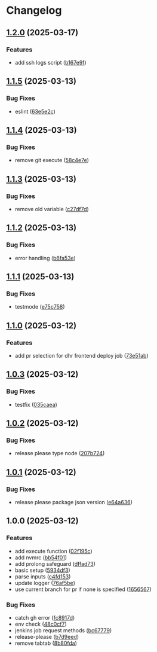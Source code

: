 # Changelog

## [1.2.0](https://github.com/olebergen/tapir/compare/v1.1.5...v1.2.0) (2025-03-17)


### Features

* add ssh logs script ([b167e9f](https://github.com/olebergen/tapir/commit/b167e9f671c99720c0b6a13362f014cc631ba38a))

## [1.1.5](https://github.com/olebergen/tapir/compare/v1.1.4...v1.1.5) (2025-03-13)


### Bug Fixes

* eslint ([63e5e2c](https://github.com/olebergen/tapir/commit/63e5e2c2fea96513c2da6b87cb417a444f645638))

## [1.1.4](https://github.com/olebergen/tapir/compare/v1.1.3...v1.1.4) (2025-03-13)


### Bug Fixes

* remove git execute ([58c4e7e](https://github.com/olebergen/tapir/commit/58c4e7e5a2626e22eb5843b6bc30bb8f012db2ef))

## [1.1.3](https://github.com/olebergen/tapir/compare/v1.1.2...v1.1.3) (2025-03-13)


### Bug Fixes

* remove old variable ([c27df7d](https://github.com/olebergen/tapir/commit/c27df7da17d13af736ea487d2b232ad0740f216f))

## [1.1.2](https://github.com/olebergen/tapir/compare/v1.1.1...v1.1.2) (2025-03-13)


### Bug Fixes

* error handling ([b6fa53e](https://github.com/olebergen/tapir/commit/b6fa53e8654f89b6ef04028200cf1bc3cad37b2b))

## [1.1.1](https://github.com/olebergen/tapir/compare/v1.1.0...v1.1.1) (2025-03-13)


### Bug Fixes

* testmode ([e75c758](https://github.com/olebergen/tapir/commit/e75c7581fdf01223b6e6fa175bf7fc4a629abcb5))

## [1.1.0](https://github.com/olebergen/tapir/compare/v1.0.3...v1.1.0) (2025-03-12)


### Features

* add pr selection for dhr frontend deploy job ([73e51ab](https://github.com/olebergen/tapir/commit/73e51abe3821eefe3e4eaea3169f501bd3d69cf5))

## [1.0.3](https://github.com/olebergen/tapir/compare/v1.0.2...v1.0.3) (2025-03-12)


### Bug Fixes

* testfix ([035caea](https://github.com/olebergen/tapir/commit/035caea5f05fcd212db12df561828dd0733f56f5))

## [1.0.2](https://github.com/olebergen/tapir/compare/v1.0.1...v1.0.2) (2025-03-12)


### Bug Fixes

* release please type node ([207b724](https://github.com/olebergen/tapir/commit/207b7240493aee44df84030b6a586cdfe15ea102))

## [1.0.1](https://github.com/olebergen/tapir/compare/v1.0.0...v1.0.1) (2025-03-12)


### Bug Fixes

* release please package json version ([e64a636](https://github.com/olebergen/tapir/commit/e64a636ce6e0172af93404a9cbded0bad662fbb0))

## 1.0.0 (2025-03-12)


### Features

* add execute function ([02f195c](https://github.com/olebergen/tapir/commit/02f195c6952b5281200968941aa9ddde8ef6143e))
* add nvmrc ([bb54f01](https://github.com/olebergen/tapir/commit/bb54f01ff5e1680b0fb965b369dc26dc35367cc2))
* add prolong safeguard ([dffad73](https://github.com/olebergen/tapir/commit/dffad7321c50f7461a66b7c919881e9ad20a1c12))
* basic setup ([5934df3](https://github.com/olebergen/tapir/commit/5934df38990521fbf5880475c7f406dbb44edb1e))
* parse inputs ([c4fd153](https://github.com/olebergen/tapir/commit/c4fd15344661e45ae07c6537dc568df50dea1b25))
* update logger ([76af5be](https://github.com/olebergen/tapir/commit/76af5be1cd505e0d108edc8c3a0ece045fa3100d))
* use current branch for pr if none is specified ([1656567](https://github.com/olebergen/tapir/commit/16565676e299a7c92a7376b42468774cb261f205))


### Bug Fixes

* catch gh error ([fc8917d](https://github.com/olebergen/tapir/commit/fc8917d09d7163a8bcc13f06e46ab15802fd4521))
* env check ([48c0cf7](https://github.com/olebergen/tapir/commit/48c0cf77c562131c90d27bf2498debffe360c697))
* jenkins job request methods ([bc67779](https://github.com/olebergen/tapir/commit/bc67779eda12300ec8f36aceb8c5cb58b4bc0d9e))
* release-please ([b7d9eed](https://github.com/olebergen/tapir/commit/b7d9eedfe000e9f1afc4e7c5941edeaf9cf08137))
* remove tabtab ([8b80fda](https://github.com/olebergen/tapir/commit/8b80fda9daf8b4ed04cd51c7e337a49a6c216ab4))
